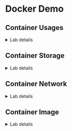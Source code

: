 # Docker Demo

## Container Usages

<details>

<summary>Lab details</summary>

___

### - Pull container image form Docker Hub

- Pulling a NGINX container image *without* specifying a tag. Docker will pull the image with `latest` tag.

  ```sh
  docker image pull nginx
  ```

- Pull container image with a specific tag by adding `:` after the image name followed by a tag name.

  ```sh
  docker image pull nginx:1.21
  ```

___

### - Pull container image from other registries

- Pulling an Open JDK 8 container image from [quay.io](quay.io).

  ```sh
  docker image pull quay.io/public/openjdk:8-slim
  ```

___

### - Get list of container images

- Get list of container images on the host.

  ```sh
  docker image ls
  ```

___

### - Run a container with container image in local

- Run a container with the image you just pulled above.

  ```sh
  docker container run nginx:1.21
  ```

- Press `Ctrl + C` on keyboard to stop and exit from the container.

___

### - Run a container without container image in local

- Run a container without pulling container image.

  ```sh
  docker container run httpd
  ```

- Press `Ctrl + C` on keyboard to stop and exit from the container.

___

### Run a container in detatch mode

- Run NGINX container in detatch mode by adding `-d` flag. The container will be running in background like daemon processes.

  ```sh
  docker container run -d --name nginx-daemon nginx
  ```

  Docker will print out only container ID and you won't see any output or logs.

- Use following command to check if the container is running.

  ```sh
  docker container ls
  ```

___

### - Get list of containers

- Get list of `running` containers.

  ```sh
  docker container ps
  ```

- Get list of all containers regardless of their statuses.

  ```sh
  docker container ps -a
  ```

___

### - Attach to a container running in detatch mode

- Run an Ubuntu container in detatch mode (`-d`) and name the container (`--name`) as `ubuntu-date` and override its default command (`bash`) with an inline while loop that will be printing current date and time every second.

  ```sh
  docker run -d --name ubuntu-date ubuntu sh -c 'while true; do date; sleep 1; done'
  ```

  Docker will print out only container ID and you won't see date and time get printed out because the container will be running as a background process.

- Attach local standard input, output, and error (your terminal) to the container.

  ```sh
  docker container attach ubuntu-date
  ```

  You'll see date and time get printed out for every second.

- Press `Ctrl + C` on keyboard to stop and exit from the container.

___

### - Execute command inside a container from host

- First, run a container in detatch mode.

    ```sh
  docker container run -d --name mynginx nginx:1.21
  ```

- Run `env` command inside `mynginx` container.

  ```sh
  docker container exec mynginx env
  ```

___

### - Inspect a container

You can inspect the details of any container to see its details i.e. Network, Mount, Configurations and so on.

- Inspect `mynginx` container you ran earlier to see its details.

  ```sh
  docker container inspect mynginx
  ```

___

### - Inspect inside a running container

- Get an interactive terminal for `mynginx` container.

  ```sh
  docker container exec -it mynginx /bin/sh
  ```

- Use `ls` command to explore filesystem inside the container.

- Type `exit` and press `enter` to exit. This will just exit from the Shell process and won't stop the main process of the container, NGINX, in this case.

___

### - Inspect container logs

- Get all logs from `mynginx` container.

  ```sh
  docker container logs mynginx
  ```

- Keep following logs from `mynginx` container.

  ```sh
  docker container logs -f mynginx
  ```

- Press `Ctrl + C` on keyboard to exit and return back to terminal.

___

### - Start, Stop, and Delete an existing container

- First, get list of all containers.

  ```sh
  docker container ls -a
  ```

- Start a stopped container. Any container has been stopped can be started again. For example, using follwing command to start the `ubuntu-date` container you ran earlier.

  ```sh
  docker container start ubuntu-date
  ```

- Stop a running container. Use following command to stop `myginx` container you ran earlier.

  ```sh
  docker container stop mynginx
  ```

- Stop multiple running containers. Use following command to stop `ubuntu-date` and `nginx-daemon` containers you ran earlier.

  ```sh
  docker container stop ubuntu-date nginx-daemon
  ```

- Verify that there isn't any container running.

  ```sh
  docker container ls
  ```

- Delete a container. Use following command to delete `mynginx` container.

  ```sh
  docker container rm mynginx
  ```

- Verify that all containers are stopped e.g. the status is `Exited`.

  ```sh
  docker container ls -a
  ```

- Delete all stopped containers using this command. Enter 'y' to confirm deletion.

  ```sh
  docker container prune
  ```

- Verify that all containers have been removed.

  ```sh
  docker container ls -a
  ```

___

</details>

## Container Storage

<details>

<summary>Lab details</summary>

___

### - Docker Volume: named-volume

- Run a container with a named-volume by adding `-v` flag followed by volume name and path inside the container.

  ```sh
  docker container run -e POSTGRES_USER=postgres -e POSTGRES_PASSWORD=postgres -e POSTGRES_DB=testdb -v pgdata:/var/lib/postgresql/data --name postgresdb2 -d postgres
  ```

- Inspect the container to get volume information using the command below. Then look for `"Mounts"` section. You will see mount type, volume name, and its location.

  ```sh
  docker container inspect postgresdb2
  ```

- Verify that the `pgdata` volume gets created.

  ```sh
  docker volume ls
  ```

- (Optional) Use `ls` command to explore data inside the volume.

___

### - Docker Bind mount

- Run a container and mount `mypgdata` directory to the container with bind mount.

  ```sh
  docker run -d -e POSTGRES_USER=postgres -e POSTGRES_PASSWORD=postgres -e POSTGRES_DB=testdb -v $HOME/mypgdata:/var/lib/postgresql/data --name postgresdb3 postgres
  ```

- Inspect the container to get volume information using the command below. Then look for `"Mounts"` section. You will see mount type, volume name, and its location.

  ```sh
  docker container inspect postgresdb3
  ```

- Verify that `mypgdata` volume didn't get created.

  ```sh
  docker volume ls
  ```

- Use `ls` command to explore data inside the `$HOME/mypgdata` directory.

  ```sh
  ls $HOME/mypgdata
  ```

___

</details>

## Container Network

<details>

<summary>Lab details</summary>

___

### - Forward traffic from host's network to containers in `bridge` network

- Run a container with `bridge` network mode and add port forwarding by adding `-p 8080:80` flag so port `8080` on the host is mapped to port `80` of the container.

  ```sh
  docker container run -d --network bridge -p 8080:80 --name nginx2 nginx
  ```

- Use `curl` command to verify that the container running in the private `bridge` network with port forwarding now can be accessed from the host's network.

  ```sh
  curl http://localhost:8080
  ```

- Inspect the container to get IP address using the command below. Then look for `IPAddress` in the `"Networks"` section.

  ```sh
  docker container inspect nginx2
  ```

- Run a new container in the same `bridge` network and execute `wget` command to verify that the containers within the same `bridge` network can access to each other.

  ```sh
  docker container run --network bridge busybox wget -S -O- http://<nginx2 container IP address>
  ```

___

</details>

## Container Image

<details>

<summary>Lab details</summary>

___

### - Building container image

- Clone a project from GitHub.

  ```sh
  git clone https://github.com/audomsak/node-express-website
  ```

- Enter to the `node-express-website` directory.

  ```sh
  cd node-express-website
  ```

- View `Dockerfile` details.

  ```sh
  cat Dockerfile
  ```

- Build a new container image and specify repository and tag by adding `:` after the repository name and followed by a tag name.

  ```sh
  docker image build -t rhworkshop/node-website:1.0 .
  ```

- Get list of images to verify that a new container image is built with the specified repository and tag.

  ```sh
  docker image ls
  ```

- Run a container with the image you have just built.

  ```sh
  docker container run -d -p 1234:80 --name mywebsite rhworkshop/node-website:1.0
  ```

- Use `curl` command to verify that you can access to the website running in the container.

  ```sh
  curl http://localhost:1234
  ```

___

### - Tagging and versioning

- Add a new tag for the existing container image to have multiple tags or versions.

  ```sh
  docker image tag rhworkshop/node-website:1.0 rhworkshop/node-website:release
  ```

- Get list of container images to verify the new tag gets created.

  ```sh
  docker image ls
  ```

___

### - Pushing container image to Docker Hub

- Login to Docker hub with your Docker Hub username and password.

  ```sh
  docker login
  ```

- Push the container image to Docker Hub

  ```sh
  docker image push rhworkshop/node-website:1.0
  docker image push rhworkshop/node-website:latest
  ```

- Go to [Docker Hub website](https://hub.docker.com/) to verify the container image and tags.

___

</details>
